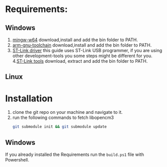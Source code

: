 # Requirements:

## Windows
1. [mingw-w64](https://winlibs.com/#download-release)
    download,install and add the bin folder to PATH.
2. [arm-gnu-toolchain](https://developer.arm.com/downloads/-/arm-gnu-toolchain-downloads)
    download,install and add the bin folder to PATH.
3. [ST-Link driver](https://www.st.com/en/development-tools/stsw-link009.html#get-software)
    this guide uses ST-Link USB programmer, if you are using other development-tools
    you some steps might be different for you.
4.[ST-Link tools](https://github.com/stlink-org/stlink/releases/tag/v1.7.0)
    download, extract and add the bin folder to PATH.

## Linux


# Installation
1. clone the git repo on your machine and navigate to it.
2. run the following commands to fetch libopencm3
    ```bash
    git submodule init && git submodule update
    ```

## Windows
If you already installed the Requirements run the `build.ps1` file with Powershell.
